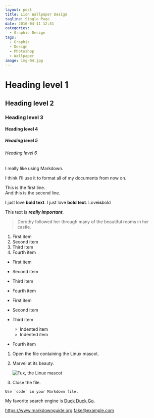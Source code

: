 ```yaml
---
layout: post
title: Lion Wallpaper Design
tagline: Single Page
date: 2016-04-11 12:51
categories:
  - Graphic Design
tags:
  - Graphic
  - Design
  - Photoshop
  - Wallpaper
image: img-04.jpg
---
```


# Heading level 1

## Heading level 2

### Heading level 3

#### Heading level 4

##### Heading level 5

###### Heading level 6

I really like using Markdown.

I think I'll use it to format all of my documents from now on.

This is the first line.  
And this is the second line.

I just love **bold text**.
I just love **bold text**.
Love**is**bold

This text is **_really important_**.

> Dorothy followed her through many of the beautiful rooms in her castle.

1. First item
2. Second item
3. Third item
4. Fourth item

- First item
- Second item
- Third item
- Fourth item

- First item
- Second item
- Third item
  - Indented item
  - Indented item
- Fourth item

1.  Open the file containing the Linux mascot.
2.  Marvel at its beauty.

    ![Tux, the Linux mascot](https://via.placeholder.com/550)

3.  Close the file.

`` Use `code` in your Markdown file. ``

My favorite search engine is [Duck Duck Go](https://duckduckgo.com).

<https://www.markdownguide.org>
<fake@example.com>
